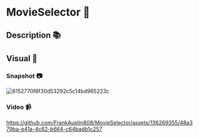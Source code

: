 # MovieSelector 🎥

## Description 📚

## Visual 👀

### Snapshot 📷
![6152770f6f30d53292c5c14bd965223c](https://github.com/FrankAustin808/MovieSelector/assets/136269355/80ff996c-19a1-4b02-8d41-9de497b46ed2)

### Video 📹

https://github.com/FrankAustin808/MovieSelector/assets/136269355/48a379ba-e41a-4c62-b664-c64badb1c257

